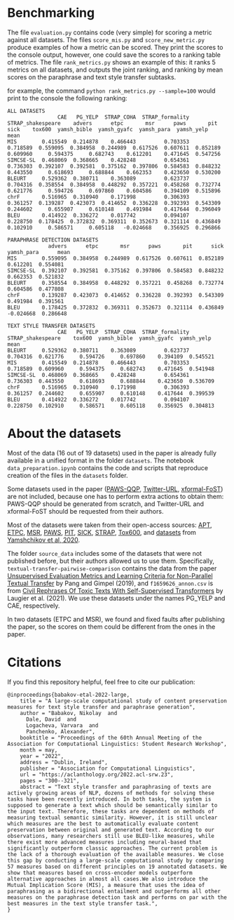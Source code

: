 # Benchmarking

The file `evaluation.py` contains code (very simple) for scoring a metric against all datasets.
The files `score_mis.py` and `score_new_metric.py` produce examples of how a metric can be scored.
They print the scores to the console output, however, one could save the scores to a ranking table of metrics.
The file `rank_metrics.py` shows an example of this: it ranks 5 metrics on all datasets,
and outputs the joint ranking, and ranking by mean scores on the paraphrase and text style transfer subtasks.

for example, the command `python rank_metrics.py --sample=100` would print to the console 
the following ranking:
```
ALL DATASETS
                CAE   PG_YELP  STRAP_COHA  STRAP_formality  STRAP_shakespeare    advers      etpc       msr      paws       pit      sick    tox600  yamsh_bible  yamsh_gyafc  yamsh_para  yamsh_yelp      mean
MIS        0.415549  0.214878    0.466443         0.703353           0.718589  0.559095  0.384958  0.244989  0.617526  0.607611  0.852189  0.609960     0.594375     0.682743    0.612201    0.471645  0.547256
SIMCSE-SL  0.468069  0.368665    0.428248         0.654361           0.736303  0.392107  0.392581  0.375162  0.397806  0.584583  0.848232  0.443550     0.618693     0.688844    0.662353    0.423650  0.530200
BLEURT     0.529362  0.380711    0.363089         0.623737           0.704316  0.358554  0.384958  0.448292  0.357221  0.458268  0.732774  0.621776     0.594726     0.697860    0.604586    0.394109  0.515896
chrF       0.516965  0.310940    0.171998         0.306393           0.361257  0.139287  0.423073  0.414652  0.336228  0.392393  0.543309  0.244602     0.655907     0.610148    0.491984    0.417644  0.396049
BLEU       0.414922  0.336272    0.017742         0.094107           0.228750  0.178425  0.372832  0.369311  0.352673  0.321114  0.436849  0.102910     0.586571     0.605118   -0.024668    0.356925  0.296866

PARAPHRASE DETECTION DATASETS
             advers      etpc       msr      paws       pit      sick  yamsh_para      mean
MIS        0.559095  0.384958  0.244989  0.617526  0.607611  0.852189    0.612201  0.554081
SIMCSE-SL  0.392107  0.392581  0.375162  0.397806  0.584583  0.848232    0.662353  0.521832
BLEURT     0.358554  0.384958  0.448292  0.357221  0.458268  0.732774    0.604586  0.477808
chrF       0.139287  0.423073  0.414652  0.336228  0.392393  0.543309    0.491984  0.391561
BLEU       0.178425  0.372832  0.369311  0.352673  0.321114  0.436849   -0.024668  0.286648

TEXT STYLE TRANSFER DATASETS
                CAE   PG_YELP  STRAP_COHA  STRAP_formality  STRAP_shakespeare    tox600  yamsh_bible  yamsh_gyafc  yamsh_yelp      mean
BLEURT     0.529362  0.380711    0.363089         0.623737           0.704316  0.621776     0.594726     0.697860    0.394109  0.545521
MIS        0.415549  0.214878    0.466443         0.703353           0.718589  0.609960     0.594375     0.682743    0.471645  0.541948
SIMCSE-SL  0.468069  0.368665    0.428248         0.654361           0.736303  0.443550     0.618693     0.688844    0.423650  0.536709
chrF       0.516965  0.310940    0.171998         0.306393           0.361257  0.244602     0.655907     0.610148    0.417644  0.399539
BLEU       0.414922  0.336272    0.017742         0.094107           0.228750  0.102910     0.586571     0.605118    0.356925  0.304813
```

# About the datasets

Most of the data (16 out of 19 datasets) used in the paper is already fully available in a unified format
in the folder `datasets`.  The notebook `data_preparation.ipynb` contains the code and scripts
that reproduce creation of the files in the `datasets` folder.

Some datasets used in the paper ([PAWS-QQP](https://github.com/google-research-datasets/paws), 
[Twitter-URL](https://github.com/lanwuwei/Twitter-URL-Corpus), 
[xformal-FoST](https://github.com/Elbria/xformal-FoST-meta))
are not included, because one has to perform extra actions to obtain them: PAWS-QQP should be generated
from scratch, and Twitter-URL and xformal-FoST should be requested from their authors.

Most of the datasets were taken from their open-access sources: 
[APT](https://github.com/Advancing-Machine-Human-Reasoning-Lab/apt),
[ETPC](https://github.com/venelink/ETPC),
[MSR](https://github.com/brmson/dataset-sts/tree/master/data/para/msr),
[PAWS](https://github.com/google-research-datasets/paws),
[PIT](https://github.com/cocoxu/SemEval-PIT2015),
[SICK](https://github.com/brmson/dataset-sts/tree/master/data/sts/sick2014),
[STRAP](https://github.com/martiansideofthemoon/style-transfer-paraphrase),
[Tox600](https://github.com/skoltech-nlp/detox),
and [datasets](https://github.com/VAShibaev/semantic_similarity_metrics) 
from [Yamshchikov et al, 2020](https://arxiv.org/abs/2004.05001).

The folder `source_data` includes some of the datasets that were not published
before, but their authors allowed us to use them. Specifically,  
`textual-transfer-pairwise-comparison` contains the data from the paper 
[Unsupervised Evaluation Metrics and Learning Criteria for Non-Parallel Textual Transfer](https://aclanthology.org/D19-5614/) 
by Pang and Gimpel (2019), and `f1659626_annon.csv` is from 
[Civil Rephrases Of Toxic Texts With Self-Supervised Transformers](https://aclanthology.org/2021.eacl-main.124/)
by Laugier et al. (2021). We use these datasets under the names PG_YELP and CAE, respectively.

In two datasets (ETPC and MSR), we found and fixed faults after publishing
the paper, so the scores on them could be different from the ones in the paper.


# Citations

If you find this repository helpful, feel free to cite our publication:

```
@inproceedings{babakov-etal-2022-large,
    title = "A large-scale computational study of content preservation measures for text style transfer and paraphrase generation",
    author = "Babakov, Nikolay  and
      Dale, David  and
      Logacheva, Varvara  and
      Panchenko, Alexander",
    booktitle = "Proceedings of the 60th Annual Meeting of the Association for Computational Linguistics: Student Research Workshop",
    month = may,
    year = "2022",
    address = "Dublin, Ireland",
    publisher = "Association for Computational Linguistics",
    url = "https://aclanthology.org/2022.acl-srw.23",
    pages = "300--321",
    abstract = "Text style transfer and paraphrasing of texts are actively growing areas of NLP, dozens of methods for solving these tasks have been recently introduced. In both tasks, the system is supposed to generate a text which should be semantically similar to the input text. Therefore, these tasks are dependent on methods of measuring textual semantic similarity. However, it is still unclear which measures are the best to automatically evaluate content preservation between original and generated text. According to our observations, many researchers still use BLEU-like measures, while there exist more advanced measures including neural-based that significantly outperform classic approaches. The current problem is the lack of a thorough evaluation of the available measures. We close this gap by conducting a large-scale computational study by comparing 57 measures based on different principles on 19 annotated datasets. We show that measures based on cross-encoder models outperform alternative approaches in almost all cases.We also introduce the Mutual Implication Score (MIS), a measure that uses the idea of paraphrasing as a bidirectional entailment and outperforms all other measures on the paraphrase detection task and performs on par with the best measures in the text style transfer task.",
}
```
